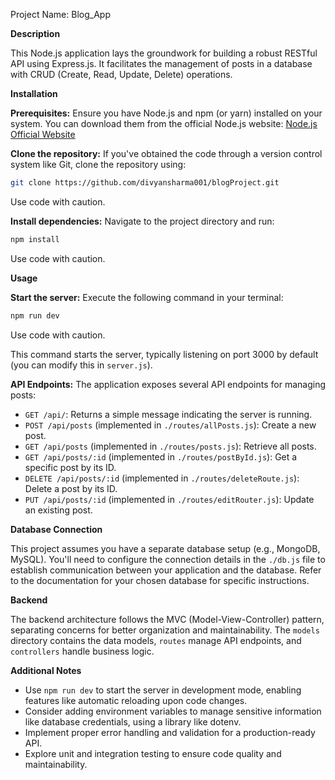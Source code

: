Project Name: Blog_App

**Description**

This Node.js application lays the groundwork for building a robust RESTful API using Express.js. It facilitates the management of posts in a database with CRUD (Create, Read, Update, Delete) operations.

**Installation**

**Prerequisites:** Ensure you have Node.js and npm (or yarn) installed on your system. You can download them from the official Node.js website: [Node.js Official Website](https://nodejs.org/en)

**Clone the repository:** If you've obtained the code through a version control system like Git, clone the repository using:

```bash
git clone https://github.com/divyansharma001/blogProject.git
```

Use code with caution.

**Install dependencies:** Navigate to the project directory and run:

```bash
npm install
```

Use code with caution.

**Usage**

**Start the server:** Execute the following command in your terminal:

```bash
npm run dev
```

Use code with caution.

This command starts the server, typically listening on port 3000 by default (you can modify this in `server.js`).

**API Endpoints:** The application exposes several API endpoints for managing posts:

- `GET /api/`: Returns a simple message indicating the server is running.
- `POST /api/posts` (implemented in `./routes/allPosts.js`): Create a new post.
- `GET /api/posts` (implemented in `./routes/posts.js`): Retrieve all posts.
- `GET /api/posts/:id` (implemented in `./routes/postById.js`): Get a specific post by its ID.
- `DELETE /api/posts/:id` (implemented in `./routes/deleteRoute.js`): Delete a post by its ID.
- `PUT /api/posts/:id` (implemented in `./routes/editRouter.js`): Update an existing post.

**Database Connection**

This project assumes you have a separate database setup (e.g., MongoDB, MySQL). You'll need to configure the connection details in the `./db.js` file to establish communication between your application and the database. Refer to the documentation for your chosen database for specific instructions.

**Backend**

The backend architecture follows the MVC (Model-View-Controller) pattern, separating concerns for better organization and maintainability. The `models` directory contains the data models, `routes` manage API endpoints, and `controllers` handle business logic.

**Additional Notes**

- Use `npm run dev` to start the server in development mode, enabling features like automatic reloading upon code changes.
- Consider adding environment variables to manage sensitive information like database credentials, using a library like dotenv.
- Implement proper error handling and validation for a production-ready API.
- Explore unit and integration testing to ensure code quality and maintainability.
